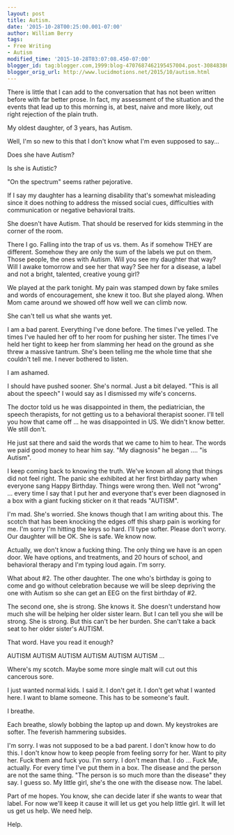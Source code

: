 ```yaml
---
layout: post
title: Autism.
date: '2015-10-28T00:25:00.001-07:00'
author: William Berry
tags:
- Free Writing
- Autism
modified_time: '2015-10-28T03:07:08.450-07:00'
blogger_id: tag:blogger.com,1999:blog-4707687462195457004.post-3084838673192011850
blogger_orig_url: http://www.lucidmotions.net/2015/10/autism.html
---
```


There is little that I can add to the conversation that has not been written 
before with far better prose.  In fact, my assessment of the situation and the 
events that lead up to this morning is, at best, naive and more likely, out 
right rejection of the plain truth. 

My oldest daughter, of 3 years, has Autism. 

Well, I'm so new to this that I don't know what I'm even supposed to say... 

Does she have Autism? 

Is she is Autistic? 

"On the spectrum" seems rather pejorative. 

If I say my daughter has a learning disability that's somewhat misleading 
since it does nothing to address the missed social cues, difficulties with 
communication or negative behavioral traits. 

She doesn't have Autism.  That should be reserved for kids stemming in the 
corner of the room. 

There I go. Falling into the trap of us vs. them.  As if somehow THEY are 
different.  Somehow they are only the sum of the labels we put on them.  Those 
people, the ones with Autism.  Will you see my daughter that way?  Will I 
awake tomorrow and see her that way?   See her for a disease, a label and not 
a bright, talented, creative young girl? 

We played at the park tonight.  My pain was stamped down by fake smiles and 
words of encouragement, she knew it too.  But she played along.  When Mom came 
around we showed off how well we can climb now. 

She can't tell us what she wants yet. 

I am a bad parent. Everything I've done before.  The times I've yelled.  The 
times I've hauled her off to her room for pushing her sister.  The times I've 
held her tight to keep her from slamming her head on the ground as she threw a 
massive tantrum.  She's been telling me the whole time that she couldn't tell 
me.  I never bothered to listen. 

I am ashamed. 

I should have pushed sooner.  She's normal.  Just a bit delayed.  "This is all 
about the speech" I would say as I dismissed my wife's concerns. 

The doctor told us he was disappointed in them, the pediatrician, the speech 
therapists, for not getting us to a behavioral therapist sooner.  I'll tell 
you how that came off ... he was disappointed in US.  We didn't know better.  
We still don't. 

He just sat there and said the words that we came to him to hear.  The words 
we paid good money to hear him say.  "My diagnosis" he began .... "is Autism". 

I keep coming back to knowing the truth.  We've known all along that things 
did not feel right.  The panic she exhibited at her first birthday party when 
everyone sang Happy Birthday.  Things were wrong then.  Well not "wrong" ... 
every time I say that I put her and everyone that's ever been diagnosed in a 
box with a giant fucking sticker on it that reads "AUTISM". 

I'm mad.  She's worried.  She knows though that I am writing about this.  The 
scotch that has been knocking the edges off this sharp pain is working for me. 
 I'm sorry I'm hitting the keys so hard.  I'll type softer.  Please don't 
worry.  Our daughter will be OK.  She is safe.  We know now. 

Actually, we don't know a fucking thing.  The only thing we have is an open 
door.  We have options, and treatments, and 20 hours of school, and behavioral 
therapy and I'm typing loud again.  I'm sorry. 

What about #2.  The other daughter.  The one who's birthday is going to come 
and go without celebration because we will be sleep depriving the one with 
Autism so she can get an EEG on the first birthday of #2. 

The second one, she is strong.  She knows it.  She doesn't understand how much 
she will be helping her older sister learn.  But I can tell you she will be 
strong.  She is strong.  But this can't be her burden.  She can't take a back 
seat to her older sister's AUTISM. 

That word.  Have you read it enough? 

AUTISM 
AUTISM 
AUTISM 
AUTISM 
AUTISM 
AUTISM ... 

Where's my scotch.  Maybe some more single malt will cut out this cancerous 
sore. 

I just wanted normal kids.  I said it.  I don't get it.  I don't get what I 
wanted here.  I want to blame someone.  This has to be someone's fault. 

I breathe. 

Each breathe, slowly bobbing the laptop up and down.  My keystrokes are 
softer.  The feverish hammering subsides. 

I'm sorry.  I was not supposed to be a bad parent.  I don't know how to do 
this.  I don't know how to keep people from feeling sorry for her.  Want to 
pity her.  Fuck them and fuck you.  I'm sorry. I don't mean that.  I do ... 
Fuck Me, actually.  For every time I've put them in a box.  The disease and 
the person are not the same thing.  "The person is so much more than the 
disease" they say.  I guess so.  My little girl, she's the one with the 
disease now.  The label. 

Part of me hopes.  You know, she can decide later if she wants to wear that 
label.  For now we'll keep it cause it will let us get you help little girl. 
It will let us get us help.  We need help. 

Help. 